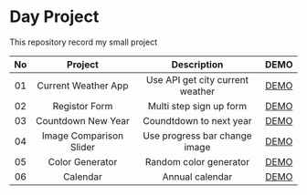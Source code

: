 # Day Project

This repository record my small project

| No  |         Project         |           Description            |                                  DEMO                                  |
| :-: | :---------------------: | :------------------------------: | :--------------------------------------------------------------------: |
| 01  |   Current Weather App   | Use API get city current weather |   [DEMO](https://day-project.zkhsin.now.sh/Current%20Weather%20App/)   |
| 02  |      Registor Form      |     Multi step sign up form      |       [DEMO](https://day-project.zkhsin.now.sh/Registor%20Form/)       |
| 03  |   Countdown New Year    |     Coundtdown to next year      |   [DEMO](https://day-project.zkhsin.now.sh/Countdown%20New%20Year/)    |
| 04  | Image Comparison Slider |  Use progress bar change image   | [DEMO](https://day-project.zkhsin.now.sh/Image%20Comparison%20Slider/) |
| 05  |     Color Generator     |      Random color generator      |      [DEMO](https://day-project.zkhsin.now.sh/Color%20Generator/)      |
| 06  |        Calendar         |         Annual calendar          |          [DEMO](https://day-project.zkhsin.now.sh/Calendar/)           |
